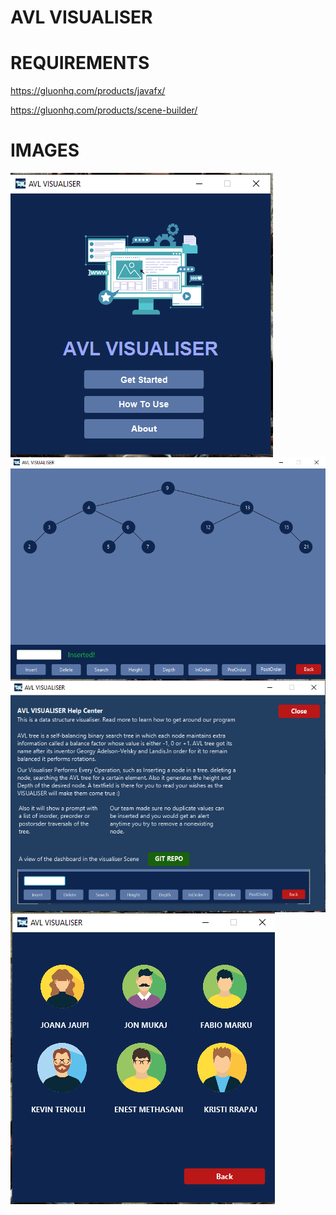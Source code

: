 <h1 align="left">AVL VISUALISER</h1>


<h1 align="left">REQUIREMENTS</h1>

https://gluonhq.com/products/javafx/

https://gluonhq.com/products/scene-builder/

<h1 align="left">IMAGES</h1>
<p><img align="left" src="https://github.com/JonMukaj/AvlVisualization/blob/main/readMeImg/log.png?raw=true" alt="jon"/></p>
<p><img align="left" src="https://github.com/JonMukaj/AvlVisualization/blob/main/readMeImg/app.png?raw=true" alt="jon"/></p>
<p><img align="left" src="https://github.com/JonMukaj/AvlVisualization/blob/main/readMeImg/guide.PNG?raw=true" alt="jon"/></p>
<p><img align="left" src="https://github.com/JonMukaj/AvlVisualization/blob/main/readMeImg/about.PNG?raw=true" alt="jon"/></p>

